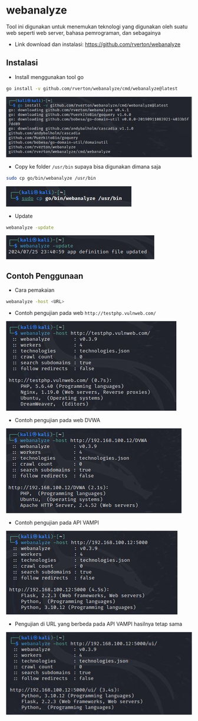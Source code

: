 # webanalyze
Tool ini digunakan untuk menemukan teknologi yang digunakan oleh suatu web seperti web server, bahasa pemrograman, dan sebagainya

- Link download dan instalasi: https://github.com/rverton/webanalyze

## Instalasi
- Install menggunakan tool go
```sh
go install -v github.com/rverton/webanalyze/cmd/webanalyze@latest
```

![alt text](https://github.com/rahardian-dwi-saputra/bugbounty-tools/blob/main/assets/webanalyze/analyze%201.JPG)

- Copy ke folder `/usr/bin` supaya bisa digunakan dimana saja
```sh
sudo cp go/bin/webanalyze /usr/bin
```

![alt text](https://github.com/rahardian-dwi-saputra/bugbounty-tools/blob/main/assets/webanalyze/analyze%202.JPG)

- Update
```sh
webanalyze -update
```

![alt text](https://github.com/rahardian-dwi-saputra/bugbounty-tools/blob/main/assets/webanalyze/analyze%203.JPG)

## Contoh Penggunaan
- Cara pemakaian
```sh
webanalyze -host <URL>
```
- Contoh pengujian pada web `http://testphp.vulnweb.com/`

![alt text](https://github.com/rahardian-dwi-saputra/bugbounty-tools/blob/main/assets/webanalyze/analyze%204.JPG)

- Contoh pengujian pada web DVWA

![alt text](https://github.com/rahardian-dwi-saputra/bugbounty-tools/blob/main/assets/webanalyze/analyze%205.JPG)

- Contoh pengujian pada API VAMPI

![alt text](https://github.com/rahardian-dwi-saputra/bugbounty-tools/blob/main/assets/webanalyze/analyze%206.JPG)

- Pengujian di URL yang berbeda pada API VAMPI hasilnya tetap sama

![alt text](https://github.com/rahardian-dwi-saputra/bugbounty-tools/blob/main/assets/webanalyze/analyze%207.JPG)
